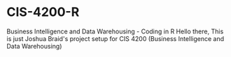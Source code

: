 # CIS-4200-R
Business Intelligence and Data Warehousing - Coding in R
Hello there, 
This is just Joshua Braid's project setup for CIS 4200 (Business Intelligence and Data Warehousing)
